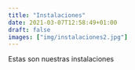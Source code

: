 ```yaml
---
title: "Instalaciones"
date: 2021-03-07T12:58:49+01:00
draft: false
images: ["img/instalaciones2.jpg"]
---
```


Estas son nuestras instalaciones
